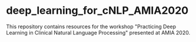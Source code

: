 # deep_learning_for_cNLP_AMIA2020

This repository contains resources for the workshop "Practicing Deep Learning in Clinical Natural Language Processing" presented at AMIA 2020.
